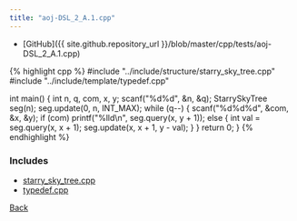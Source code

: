 ```yaml
---
title: "aoj-DSL_2_A.1.cpp"
---
```


- [GitHub]({{ site.github.repository_url }}/blob/master/cpp/tests/aoj-DSL_2_A.1.cpp)

{% highlight cpp %}
#include "../include/structure/starry_sky_tree.cpp"
#include "../include/template/typedef.cpp"

int main() {
  int n, q, com, x, y;
  scanf("%d%d", &n, &q);
  StarrySkyTree<ll> seg(n);
  seg.update(0, n, INT_MAX);
  while (q--) {
    scanf("%d%d%d", &com, &x, &y);
    if (com)
      printf("%lld\n", seg.query(x, y + 1));
    else {
      int val = seg.query(x, x + 1);
      seg.update(x, x + 1, y - val);
    }
  }
  return 0;
}
{% endhighlight %}

### Includes

- [starry_sky_tree.cpp](../include/structure/starry_sky_tree)
- [typedef.cpp](../include/template/typedef)

[Back](..)
